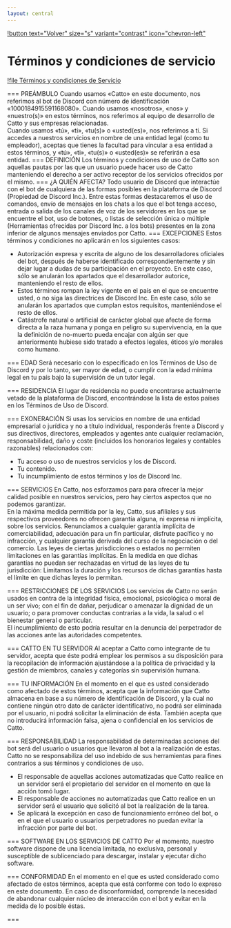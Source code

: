 ```yaml
---
layout: central
---
```


[!button text="Volver" size="s" variant="contrast" icon="chevron-left"](../docs.md)
# Términos y condiciones de servicio

[!file Términos y condiciones de Servicio](./document.pdf)

=== PREÁMBULO
Cuando usamos «Catto» en este documento, nos referimos al bot de Discord con número de identificación «1000184915591168080».
Cuando usamos «nosotros», «nos» y «nuestro(s)» en estos términos, nos referimos al equipo de desarrollo de Catto y sus empresas relacionadas.<br>
Cuando usamos «tú», «ti», «tu(s)» o «usted(es)», nos referimos a ti. Si accedes a nuestros servicios en nombre de una entidad legal (como tu empleador), aceptas que tienes la facultad para vincular a esa entidad a estos términos, y «tú», «ti», «tu(s)» o «usted(es)» se referirán a esa entidad.
=== DEFINICIÓN
Los términos y condiciones de uso de Catto son aquellas pautas por las que un usuario puede hacer uso de Catto manteniendo el derecho a ser activo receptor de los servicios ofrecidos por el mismo.
=== ¿A QUIÉN AFECTA?
Todo usuario de Discord que interactúe con el bot de cualquiera de las formas posibles en la plataforma de Discord (Propiedad de Discord Inc.). Entre estas formas destacaremos el uso de comandos, envío de mensajes en los chats a los que el bot tenga acceso, entrada o salida de los canales de voz de los servidores en los que se encuentre el bot, uso de botones, o listas de selección única o múltiple (Herramientas ofrecidas por Discord Inc. a los bots) presentes en la zona inferior de algunos mensajes enviados por Catto.
=== EXCEPCIONES
Estos términos y condiciones no aplicarán en los siguientes casos:
- Autorización expresa y escrita de alguno de los desarrolladores oficiales del bot, después de haberse identificado correspondientemente y sin dejar lugar a dudas de su participación en el proyecto. En este caso, sólo se anularán los apartados que el desarrollador autorice, manteniendo el resto de ellos.
- Estos términos rompan la ley vigente en el país en el que se encuentre usted, o no siga las directrices de Discord Inc. En este caso, sólo se anularán los apartados que cumplan estos requisitos, manteniéndose el resto de ellos.
- Catástrofe natural o artificial de carácter global que afecte de forma directa a la raza humana y ponga en peligro su supervivencia, en la que la definición de no-muerto pueda encajar con algún ser que anteriormente hubiese sido tratado a efectos legales, éticos y/o morales como humano.

=== EDAD
Será necesario con lo especificado en los Términos de Uso de Discord y por lo tanto, ser mayor de edad, o cumplir con la edad mínima legal en tu país bajo la supervisión de un tutor legal.

=== RESIDENCIA
El lugar de residencia no puede encontrarse actualmente vetado de la plataforma de Discord, encontrándose la lista de estos países en los Términos de Uso de Discord.

=== EXONERACIÓN
Si usas los servicios en nombre de una entidad empresarial o jurídica y no a título individual, responderás frente a Discord y sus directivos, directores, empleados y agentes ante cualquier reclamación, responsabilidad, daño y coste (incluidos los honorarios legales y contables razonables) relacionados con:
- Tu acceso o uso de nuestros servicios y los de Discord.
- Tu contenido.
- Tu incumplimiento de estos términos y los de Discord Inc.

=== SERVICIOS
En Catto, nos esforzamos para para ofrecer la mejor calidad posible en nuestros servicios, pero hay ciertos aspectos que no podemos garantizar.<br>
En la máxima medida permitida por la ley, Catto, sus afiliales y sus respectivos proveedores no ofrecen garantía alguna, ni expresa ni implícita, sobre los servicios. Renunciamos a cualquier garantía implícita de comerciabilidad, adecuación para un fin particular, disfrute pacífico y no infracción, y cualquier garantía derivada del curso de la negociación o del comercio. Las leyes de ciertas jurisdicciones o estados no permiten limitaciones en las garantías implícitas. En la medida en que dichas garantías no puedan ser rechazadas en virtud de las leyes de tu jurisdicción: Limitamos la duración y los recursos de dichas garantías hasta el límite en que dichas leyes lo permitan.

=== RESTRICCIONES DE LOS SERVICIOS
Los servicios de Catto no serán usados en contra de la integridad física, emocional, psicológica o moral de un ser vivo; con el fin de dañar, perjudicar o amenazar la dignidad de un usuario; o para promover conductas contrarias a la vida, la salud o el bienestar general o particular.<br>
El incumplimiento de esto podría resultar en la denuncia del perpetrador de las acciones ante las autoridades competentes.

=== CATTO EN TU SERVIDOR
Al aceptar a Catto como integrante de tu servidor, acepta que éste podrá emplear los permisos a su disposición para la recopilación de información ajustándose a la política de privacidad y la gestión de miembros, canales y categorías sin supervisión humana.

=== TU INFORMACIÓN
En el momento en el que es usted considerado como afectado de estos términos, acepta que la información que Catto almacena en base a su número de identificación de Discord, y la cual no contiene ningún otro dato de carácter identificativo, no podrá ser eliminada por el usuario, ni podrá solicitar la eliminación de ésta. También acepta que no introducirá información falsa, ajena o confidencial en los servicios de Catto.

=== RESPONSABILIDAD
La responsabilidad de determinadas acciones del bot será del usuario o usuarios que llevaron al bot a la realización de estas. Catto no se responsabiliza del uso indebido de sus herramientas para fines contrarios a sus términos y condiciones de uso.
- El responsable de aquellas acciones automatizadas que Catto realice en un servidor será el propietario del servidor en el momento en que la acción tomó lugar.
- El responsable de acciones no automatizadas que Catto realice en un servidor será el usuario que solicitó al bot la realización de la tarea.
- Se aplicará la excepción en caso de funcionamiento erróneo del bot, o en el que el usuario o usuarios perpetradores no puedan evitar la infracción por parte del bot.

=== SOFTWARE EN LOS SERVICIOS DE CATTO
Por el momento, nuestro software dispone de una licencia limitada, no exclusiva, personal y susceptible de sublicenciado para descargar, instalar y ejecutar dicho software.

=== CONFORMIDAD
En el momento en el que es usted considerado como afectado de estos términos, acepta que está conforme con todo lo expreso en este documento. En caso de disconformidad, comprende la necesidad de abandonar cualquier núcleo de interacción con el bot y evitar en la medida de lo posible éstas.

===